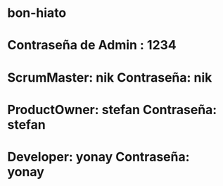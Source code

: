 # bon-hiato
# Contraseña de Admin : 1234
# ScrumMaster: nik Contraseña: nik
# ProductOwner: stefan Contraseña: stefan
# Developer: yonay Contraseña: yonay
